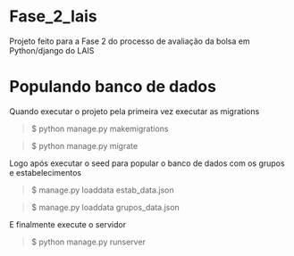 # Fase_2_lais
Projeto feito para a Fase 2 do processo de avaliação da bolsa em Python/django do LAIS

# Populando banco de dados

Quando executar o projeto pela primeira vez executar as migrations 
>$ python manage.py makemigrations 

>$ python manage.py migrate

Logo após executar o seed para popular o banco de dados com os grupos e estabelecimentos
>$ manage.py loaddata estab_data.json

>$ manage.py loaddata grupos_data.json

E finalmente execute o servidor
>$ python manage.py runserver
